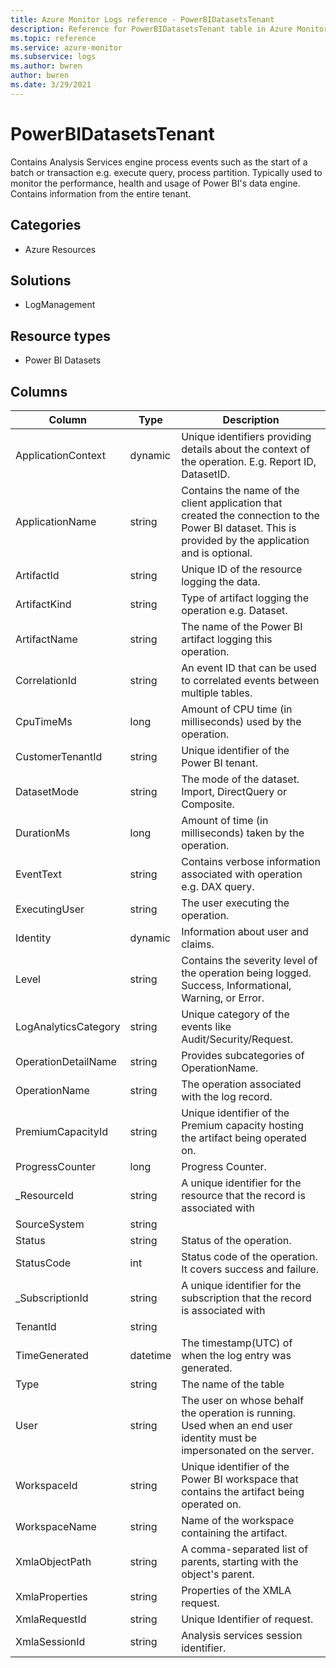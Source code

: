 ```yaml
---
title: Azure Monitor Logs reference - PowerBIDatasetsTenant
description: Reference for PowerBIDatasetsTenant table in Azure Monitor Logs.
ms.topic: reference
ms.service: azure-monitor
ms.subservice: logs
ms.author: bwren
author: bwren
ms.date: 3/29/2021
---
```


# PowerBIDatasetsTenant

 Contains Analysis Services engine process events such as the start of a batch or transaction e.g. execute query, process partition. Typically used to monitor the performance, health and usage of Power BI's data engine. Contains information from the entire tenant.

## Categories

- Azure Resources
## Solutions

- LogManagement
## Resource types

- Power BI Datasets




## Columns

|Column|Type|Description|
|---|---|---|
|ApplicationContext|dynamic|Unique identifiers providing details about the context of the operation. E.g. Report ID, DatasetID.|
|ApplicationName|string|Contains the name of the client application that created the connection to the Power BI dataset. This is provided by the application and is optional.|
|ArtifactId|string|Unique ID of the resource logging the data.|
|ArtifactKind|string|Type of artifact logging the operation e.g. Dataset.|
|ArtifactName|string|The name of the Power BI artifact logging this operation.|
|CorrelationId|string|An event ID that can be used to correlated events between multiple tables.|
|CpuTimeMs|long|Amount of CPU time (in milliseconds) used by the operation.|
|CustomerTenantId|string|Unique identifier of the Power BI tenant.|
|DatasetMode|string|The mode of the dataset. Import, DirectQuery or Composite.|
|DurationMs|long|Amount of time (in milliseconds) taken by the operation.|
|EventText|string|Contains verbose information associated with operation e.g. DAX query.|
|ExecutingUser|string|The user executing the operation.|
|Identity|dynamic|Information about user and claims.|
|Level|string|Contains the severity level of the operation being logged. Success, Informational, Warning, or Error.|
|LogAnalyticsCategory|string|Unique category of the events like Audit/Security/Request.|
|OperationDetailName|string|Provides subcategories of OperationName.|
|OperationName|string|The operation associated with the log record.|
|PremiumCapacityId|string|Unique identifier of the Premium capacity hosting the artifact being operated on.|
|ProgressCounter|long|Progress Counter.|
|_ResourceId|string|A unique identifier for the resource that the record is associated with|
|SourceSystem|string||
|Status|string|Status of the operation.|
|StatusCode|int|Status code of the operation. It covers success and failure.|
|_SubscriptionId|string|A unique identifier for the subscription that the record is associated with|
|TenantId|string||
|TimeGenerated|datetime|The timestamp(UTC) of when the log entry was generated.|
|Type|string|The name of the table|
|User|string|The user on whose behalf the operation is running. Used when an end user identity must be impersonated on the server.|
|WorkspaceId|string|Unique identifier of the Power BI workspace that contains the artifact being operated on.|
|WorkspaceName|string|Name of the workspace containing the artifact.|
|XmlaObjectPath|string|A comma-separated list of parents, starting with the object's parent.|
|XmlaProperties|string|Properties of the XMLA request.|
|XmlaRequestId|string|Unique Identifier of request.|
|XmlaSessionId|string|Analysis services session identifier.|
